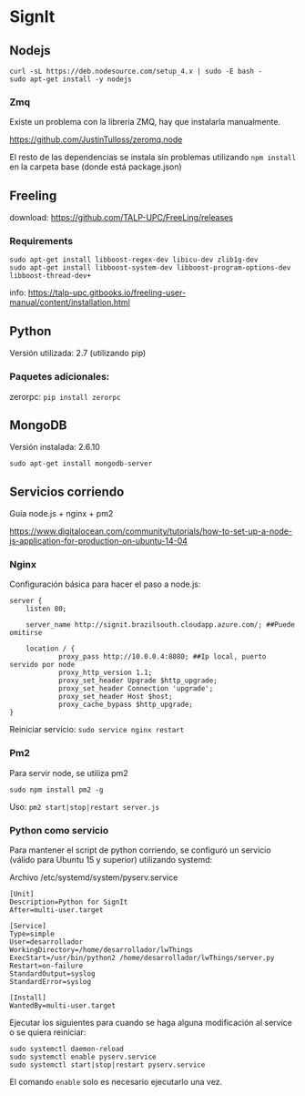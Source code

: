 # SignIt

## Nodejs
```
curl -sL https://deb.nodesource.com/setup_4.x | sudo -E bash -
sudo apt-get install -y nodejs
```

### Zmq

Existe un problema con la librería ZMQ, hay que instalarla manualmente.

https://github.com/JustinTulloss/zeromq.node

El resto de las dependencias se instala sin problemas utilizando ```npm install``` en la carpeta base (donde está package.json)

## Freeling
download: https://github.com/TALP-UPC/FreeLing/releases

### Requirements
```
sudo apt-get install libboost-regex-dev libicu-dev zlib1g-dev
sudo apt-get install libboost-system-dev libboost-program-options-dev libboost-thread-dev+
```
info: https://talp-upc.gitbooks.io/freeling-user-manual/content/installation.html


## Python

Versión utilizada: 2.7 (utilizando pip)

### Paquetes adicionales:
zerorpc: ```pip install zerorpc```


## MongoDB

Versión instalada: 2.6.10
```
sudo apt-get install mongodb-server
```
## Servicios corriendo

Guía node.js + nginx + pm2

https://www.digitalocean.com/community/tutorials/how-to-set-up-a-node-js-application-for-production-on-ubuntu-14-04


### Nginx

Configuración básica para hacer el paso a node.js:

```
server {
    listen 80;

    server_name http://signit.brazilsouth.cloudapp.azure.com/; ##Puede omitirse

    location / {
            proxy_pass http://10.0.0.4:8080; ##Ip local, puerto servido por node
            proxy_http_version 1.1;
            proxy_set_header Upgrade $http_upgrade;
            proxy_set_header Connection 'upgrade';
            proxy_set_header Host $host;
            proxy_cache_bypass $http_upgrade;
}
```
Reiniciar servicio: ```sudo service nginx restart```

### Pm2

Para servir node, se utiliza pm2

```sudo npm install pm2 -g```

Uso: ```pm2 start|stop|restart server.js```

### Python como servicio

Para mantener el script de python corriendo, se configuró un servicio (válido para Ubuntu 15 y superior) utilizando systemd:

Archivo /etc/systemd/system/pyserv.service
```
[Unit]
Description=Python for SignIt
After=multi-user.target

[Service]
Type=simple
User=desarrollador
WorkingDirectory=/home/desarrollador/lwThings
ExecStart=/usr/bin/python2 /home/desarrollador/lwThings/server.py
Restart=on-failure
StandardOutput=syslog
StandardError=syslog

[Install]
WantedBy=multi-user.target
```

Ejecutar los siguientes para cuando se haga alguna modificación al service o se quiera reiniciar:

```
sudo systemctl daemon-reload
sudo systemctl enable pyserv.service
sudo systemctl start|stop|restart pyserv.service
```

El comando ```enable``` solo es necesario ejecutarlo una vez.